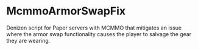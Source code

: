 # McmmoArmorSwapFix
Denizen script for Paper servers with MCMMO that mitigates an issue where the armor swap functionality causes the player to salvage the gear they are wearing.
